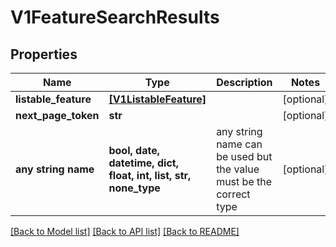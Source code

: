# V1FeatureSearchResults


## Properties
Name | Type | Description | Notes
------------ | ------------- | ------------- | -------------
**listable_feature** | [**[V1ListableFeature]**](V1ListableFeature.md) |  | [optional] 
**next_page_token** | **str** |  | [optional] 
**any string name** | **bool, date, datetime, dict, float, int, list, str, none_type** | any string name can be used but the value must be the correct type | [optional]

[[Back to Model list]](../README.md#documentation-for-models) [[Back to API list]](../README.md#documentation-for-api-endpoints) [[Back to README]](../README.md)



